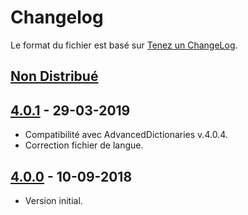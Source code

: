 # Changelog
Le format du fichier est basé sur [Tenez un ChangeLog](http://keepachangelog.com/fr/1.0.0/).

## [Non Distribué]

## [4.0.1] - 29-03-2019
- Compatibilité avec AdvancedDictionaries v.4.0.4.
- Correction fichier de langue.

## [4.0.0] - 10-09-2018
- Version initial.

[Non Distribué]: http://git.open-dsi.fr/dolibarr-extension/graylog/compare/v4.0.1...HEAD
[4.0.1]: http://git.open-dsi.fr/dolibarr-extension/graylog/commits/v4.0.1
[4.0.0]: http://git.open-dsi.fr/dolibarr-extension/graylog/commits/v4.0.0
